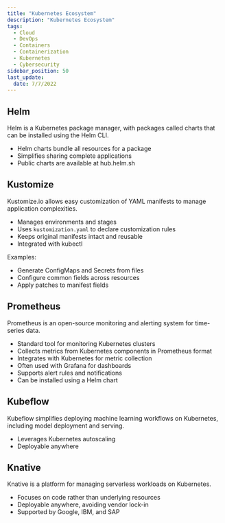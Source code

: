 ```yaml
---
title: "Kubernetes Ecosystem"
description: "Kubernetes Ecosystem"
tags: 
  - Cloud
  - DevOps
  - Containers
  - Containerization
  - Kubernetes
  - Cybersecurity
sidebar_position: 50
last_update:
  date: 7/7/2022
---
```



## Helm

Helm is a Kubernetes package manager, with packages called charts that can be installed using the Helm CLI.

- Helm charts bundle all resources for a package
- Simplifies sharing complete applications
- Public charts are available at hub.helm.sh

## Kustomize

Kustomize.io allows easy customization of YAML manifests to manage application complexities.

- Manages environments and stages
- Uses `kustomization.yaml` to declare customization rules
- Keeps original manifests intact and reusable
- Integrated with kubectl

Examples:

- Generate ConfigMaps and Secrets from files
- Configure common fields across resources
- Apply patches to manifest fields

## Prometheus

Prometheus is an open-source monitoring and alerting system for time-series data.

- Standard tool for monitoring Kubernetes clusters
- Collects metrics from Kubernetes components in Prometheus format
- Integrates with Kubernetes for metric collection
- Often used with Grafana for dashboards
- Supports alert rules and notifications
- Can be installed using a Helm chart

## Kubeflow

Kubeflow simplifies deploying machine learning workflows on Kubernetes, including model deployment and serving.

- Leverages Kubernetes autoscaling
- Deployable anywhere

## Knative

Knative is a platform for managing serverless workloads on Kubernetes.

- Focuses on code rather than underlying resources
- Deployable anywhere, avoiding vendor lock-in
- Supported by Google, IBM, and SAP
